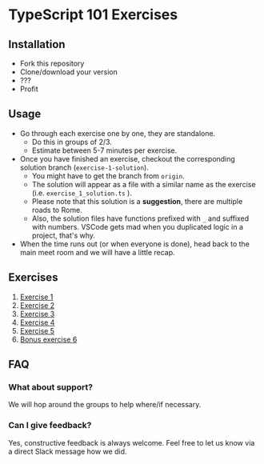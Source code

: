 # TypeScript 101 Exercises

## Installation
- Fork this repository
- Clone/download your version
- ???
- Profit

## Usage
- Go through each exercise one by one, they are standalone.
  - Do this in groups of 2/3.
  - Estimate between 5-7 minutes per exercise.
- Once you have finished an exercise, checkout the corresponding solution branch (`exercise-1-solution`).
  - You might have to get the branch from `origin`.
  - The solution will appear as a file with a similar name as the exercise (i.e. `exercise_1_solution.ts` ).
  - Please note that this solution is a **suggestion**, there are multiple roads to Rome.
  - Also, the solution files have functions prefixed with `_` and suffixed with numbers. VSCode gets mad when you duplicated logic in a project, that's why.
- When the time runs out (or when everyone is done), head back to the main meet room and we will have a little recap.

## Exercises
1. [Exercise 1](./exercises/exercise_1.ts)
2. [Exercise 2](./exercises/exercise_2.ts)
3. [Exercise 3](./exercises/exercise_3.ts)
4. [Exercise 4](./exercises/exercise_4.ts)
5. [Exercise 5](./exercises/exercise_5.ts)
6. [Bonus exercise 6](./exercises/exercise_6_bonus.ts)

## FAQ
### What about support?
We will hop around the groups to help where/if necessary.

### Can I give feedback?
Yes, constructive feedback is always welcome. Feel free to let us know via a direct Slack message how we did.
